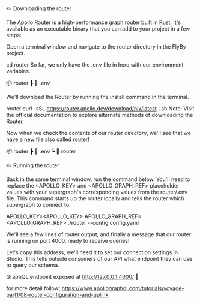 ✏️ Downloading the router

The Apollo Router is a high-performance graph router built in Rust. It's available as an executable binary that you can add to your project in a few steps:

Open a terminal window and navigate to the router directory in the FlyBy project.

cd router
So far, we only have the .env file in here with our environment variables.

📦 router
┣ 📄 .env

We'll download the Router by running the install command in the terminal.

router
curl -sSL https://router.apollo.dev/download/nix/latest | sh
Note: Visit the official documentation to explore alternate methods of downloading the Router.

Now when we check the contents of our router directory, we'll see that we have a new file also called router!

📦 router
┣ 📄 .env
┗ 📄 router

✏️ Running the router

Back in the same terminal window, run the command below. You'll need to replace the <APOLLO_KEY> and <APOLLO_GRAPH_REF> placeholder values with your supergraph's corresponding values from the router/.env file. This command starts up the router locally and tells the router which supergraph to connect to.

APOLLO_KEY=<APOLLO_KEY> APOLLO_GRAPH_REF=<APOLLO_GRAPH_REF> ./router --config config.yaml

We'll see a few lines of router output, and finally a message that our router is running on port 4000, ready to receive queries!

Let's copy this address, we'll need it to set our connection settings in Studio. This tells outside consumers of our API what endpoint they can use to query our schema.

GraphQL endpoint exposed at http://127.0.0.1:4000/ 🚀

for more detail follow: https://www.apollographql.com/tutorials/voyage-part1/08-router-configuration-and-uplink
